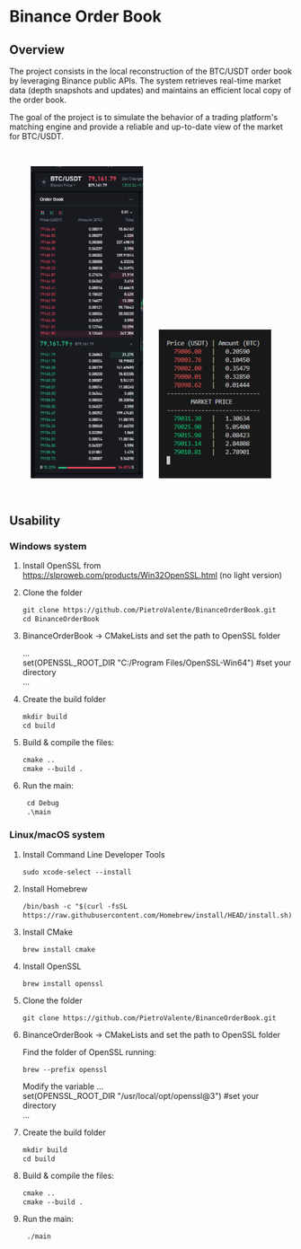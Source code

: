 # Binance Order Book
## Overview
The project consists in the local reconstruction of the BTC/USDT order book by leveraging Binance public APIs. The system retrieves real-time market data (depth snapshots and updates) and maintains an efficient local copy of the order book.

The goal of the project is to simulate the behavior of a trading platform's matching engine and provide a reliable and up-to-date view of the market for BTC/USDT.

&nbsp;
<p align="center">
    <a href="https://github.com/PietroValente/BinanceOrderBook/blob/main/images/Binance.png"><img src="https://github.com/PietroValente/BinanceOrderBook/blob/main/images/Binance.png" alt="" width="200px"></a>
    &nbsp;
    &nbsp;
    &nbsp;
        <a href="https://github.com/PietroValente/BinanceOrderBook/blob/main/images/ProgramExecution.png"><img src="https://github.com/PietroValente/BinanceOrderBook/blob/main/images/ProgramExecution.png" alt="" width="200px"></a>
</p>
&nbsp;

## Usability
### Windows system

1. Install OpenSSL from https://slproweb.com/products/Win32OpenSSL.html (no light version)
2. Clone the folder

       git clone https://github.com/PietroValente/BinanceOrderBook.git
       cd BinanceOrderBook
   
3. BinanceOrderBook -> CMakeLists and set the path to OpenSSL folder

   ...  
   set(OPENSSL_ROOT_DIR "C:/Program Files/OpenSSL-Win64") #set your directory  
   ...  
   
6. Create the build folder

       mkdir build
       cd build
   
7. Build & compile the files:

       cmake ..
       cmake --build .  
  
8. Run the main:

        cd Debug
        .\main  

### Linux/macOS system

1. Install Command Line Developer Tools

       sudo xcode-select --install  

2. Install Homebrew

       /bin/bash -c "$(curl -fsSL https://raw.githubusercontent.com/Homebrew/install/HEAD/install.sh)"

3. Install CMake

       brew install cmake
  
4. Install OpenSSL

       brew install openssl
   
5. Clone the folder

       git clone https://github.com/PietroValente/BinanceOrderBook.git
  
3. BinanceOrderBook -> CMakeLists and set the path to OpenSSL folder

   Find the folder of OpenSSL running:

       brew --prefix openssl

    Modify the variable 
   ...  
   set(OPENSSL_ROOT_DIR "/usr/local/opt/openssl@3") #set your directory  
   ...  
   
6. Create the build folder

       mkdir build
       cd build
   
7. Build & compile the files:

       cmake ..
       cmake --build .  
  
8. Run the main:

        ./main  
